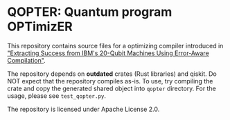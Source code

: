 # QOPTER: Quantum program OPTimizER
This repository contains source files for a optimizing compiler introduced in ["Extracting Success from IBM's 20-Qubit Machines Using Error-Aware Compilation"](https://arxiv.org/abs/1903.10963).

The repository depends on **outdated** crates (Rust libraries) and qiskit. Do NOT expect that the repository compiles as-is.
To use, try compiling the crate and copy the generated shared object into `qopter` directory. For the usage, please see `test_qopter.py`.

The repository is licensed under Apache License 2.0.